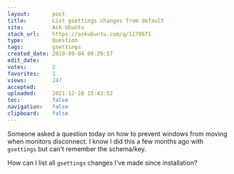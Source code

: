 ```yaml
---
layout:       post
title:        List gsettings changes from default
site:         Ask Ubuntu
stack_url:    https://askubuntu.com/q/1170671
type:         Question
tags:         gsettings
created_date: 2019-09-04 00:29:57
edit_date:    
votes:        2
favorites:    1
views:        247
accepted:     
uploaded:     2021-12-28 15:43:52
toc:          false
navigation:   false
clipboard:    false
---
```


Someone asked a question today on how to prevent windows from moving when monitors disconnect. I know I did this a few months ago with `gsettings` but can't remember the schema/key.

How can I list all `gsettings` changes I've made since installation?
